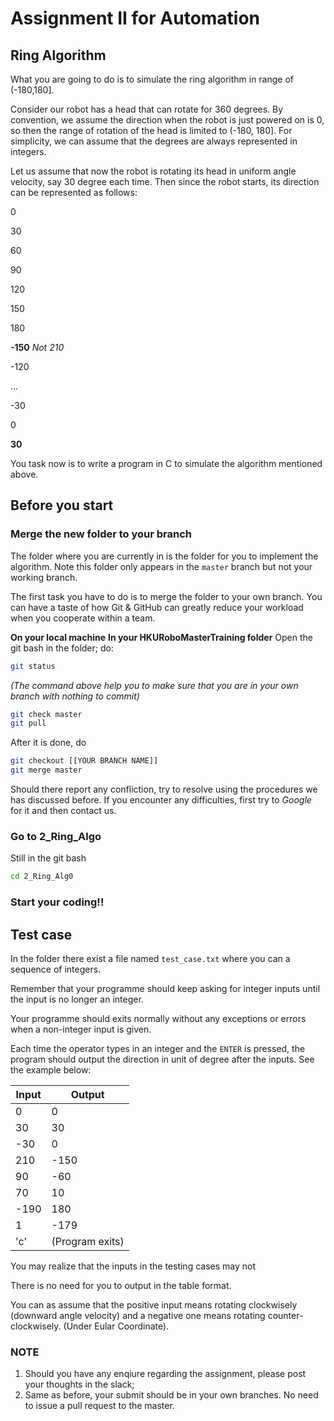 # Assignment II for Automation

## Ring Algorithm

What you are going to do is to simulate the ring algorithm in range of (-180,180]. 

Consider our robot has a head that can rotate for 360 degrees. By convention, we 
assume the direction when the robot is just powered on is 0, so then the range of 
rotation of the head is limited to (-180, 180]. For simplicity, we can assume that 
the degrees are always represented in integers. 

Let us assume that now the robot is rotating its head in uniform angle velocity, say
30 degree each time. Then since the robot starts, its direction can be represented 
as follows: 

0

30

60

90

120

150

180

**-150**  _Not 210_

-120

...

-30

0

**30**

You task now is to write a program in C to simulate the algorithm mentioned above. 

## Before you start

### Merge the new folder to your branch

The folder where you are currently in is the folder for you to implement the
algorithm. Note this folder only appears in the `master` branch but not your 
working branch. 

The first task you have to do is to merge the folder to your own branch. You can 
have a taste of how Git & GitHub can greatly reduce your workload when you cooperate 
within a team. 

**On your local machine**
**In your HKURoboMasterTraining folder**
Open the git bash in the folder; do:

```sh
git status
```
_(The command above help you to make sure that you are in your own branch with nothing to commit)_
```sh
git check master
git pull

```
After it is done, do
```sh
git checkout [[YOUR BRANCH NAME]]
git merge master
```
Should there report any confliction, try to resolve using the procedures we 
has discussed before. If you encounter any difficulties, first try to _Google_ 
for it and then contact us. 

### Go to 2\_Ring\_Algo

Still in the git bash
```sh
cd 2_Ring_Alg0
```
### Start your coding!!


## Test case

In the folder there exist a file named `test_case.txt` where you can a sequence of integers. 

Remember that your programme should keep asking for integer inputs until the input is no longer
an integer.

Your programme should exits normally without any exceptions or errors when a non-integer 
input is given. 

Each time the operator types in an integer and the `ENTER` is pressed, the program should 
output the direction in unit of degree after the inputs. See the example below: 

| Input | Output |
|-------|--------|
| 0 | 0 |
|30 | 30|
|-30| 0 |
|210|-150|
|90|-60|
|70| 10|
|-190|180|
| 1 | -179|
|'c'| (Program exits)| 

You may realize that the inputs in the testing cases may not

There is no need for you to output in the table format. 

You can as assume that the positive input means rotating clockwisely (downward angle velocity)
and a negative one means rotating counter-clockwisely. (Under Eular Coordinate).

### NOTE

1. Should you have any enqiure regarding the assignment, please post your thoughts in the slack;
1. Same as before, your submit should be in your own branches. No need to issue a pull request to the master.



 
